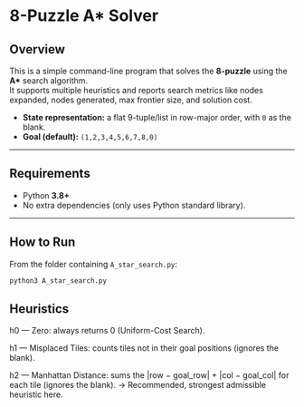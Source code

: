 # 8-Puzzle A* Solver

## Overview
This is a simple command-line program that solves the **8-puzzle** using the **A\*** search algorithm.  
It supports multiple heuristics and reports search metrics like nodes expanded, nodes generated, max frontier size, and solution cost.

- **State representation:** a flat 9-tuple/list in row-major order, with `0` as the blank.
- **Goal (default):** `(1,2,3,4,5,6,7,8,0)`

---

## Requirements
- Python **3.8+**
- No extra dependencies (only uses Python standard library).

---

## How to Run
From the folder containing `A_star_search.py`:

```bash
python3 A_star_search.py
```

## Heuristics

h0 — Zero: always returns 0 (Uniform-Cost Search).

h1 — Misplaced Tiles: counts tiles not in their goal positions (ignores the blank).

h2 — Manhattan Distance: sums the |row − goal_row| + |col − goal_col| for each tile (ignores the blank).
→ Recommended, strongest admissible heuristic here.
